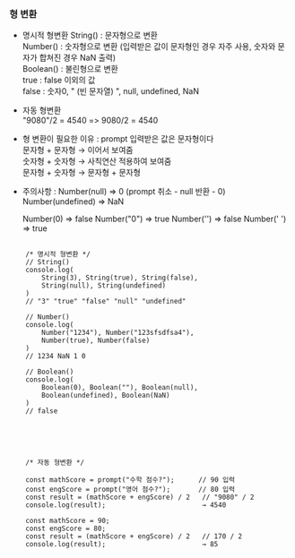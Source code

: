 ### 형 변환

- 명시적 형변환
  String() : 문자형으로 변환   
  Number() : 숫자형으로 변환 (입력받은 값이 문자형인 경우 자주 사용, 숫자와 문자가 합쳐진 경우 NaN 출력)   
  Boolean() : 불린형으로 변환   
   true : false 이외의 값   
   false : 숫자0, " (빈 문자열) ", null, undefined, NaN

- 자동 형변환   
  "9080"/2 = 4540  =>  9080/2 = 4540

- 형 변환이 필요한 이유 : prompt 입력받은 값은 문자형이다   
  문자형 + 문자형 → 이어서 보여줌    
  숫자형 + 숫자형 → 사칙연산 적용하여 보여줌   
  문자형 + 숫자형 → 문자형 + 문자형   

- 주의사항 :
  Number(null)       => 0  (prompt 취소 - null 반환 - 0)
  Number(undefined)  => NaN

  Number(0)       => false
  Number("0")     => true
  Number('')      => false
  Number(' ')     => true

<pre>
<code>
    /* 명시적 형변환 */
    // String()
    console.log(
        String(3), String(true), String(false),
        String(null), String(undefined)
    )
    // "3" "true" "false" "null" "undefined"

    // Number()
    console.log(
        Number("1234"), Number("123sfsdfsa4"),
        Number(true), Number(false)
    )
    // 1234 NaN 1 0

    // Boolean()
    console.log(
        Boolean(0), Boolean(""), Boolean(null),
        Boolean(undefined), Boolean(NaN)
    )
    // false
</code>
</pre>
<br>

<pre>
<code>
    /* 자동 형변환 */

    const mathScore = prompt("수학 점수?");      // 90 입력
    const engScore = prompt("영어 점수?");       // 80 입력
    const result = (mathScore + engScore) / 2   // "9080" / 2
    console.log(result);                        → 4540

    const mathScore = 90;
    const engScore = 80;
    const result = (mathScore + engScore) / 2   // 170 / 2
    console.log(result);                        → 85
</code>
</pre>
<br>